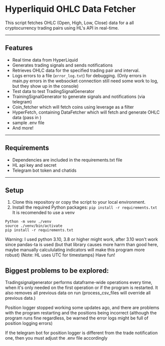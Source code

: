 # Hyperliquid OHLC Data Fetcher

This script fetches OHLC (Open, High, Low, Close) data for a all cryptocurrency trading pairs using HL's API in real-time.

---

## Features

- Real time data from HyperLiquid
- Generates trading signals and sends notifications
- Retrieves OHLC data for the specified trading pair and interval.
- Logs errors to a file (`error_log.txt`) for debugging. (Only errors in main.py errors in the websocket connection still need some work to log, but they show up in the console)
- Test data to test TradingSignalGenerator
- TrainingSignalGenerator to generate signals and notifications (via telegram)
- Coin_fetcher which will fetch coins using leverage as a filter
- HyperFetch, containing DataFetcher which will fetch and generate OHLC data (pass in )
- sample .env file
- And more!

---

## Requirements

- Dependencies are included in the requirements.txt file
- HL api key and secret
- Telegram bot token and chatids

---

## Setup

1. Clone this repository or copy the script to your local environment.
2. Install the required Python packages:
   `pip install -r requirements.txt`
It is recomended to use a venv
```
Python -m venv ./venv
source ./venv/bin/activate
pip install -r requirements.txt
```
Warning: I used python 3.10, 3.8 or higher might work, after 3.10 won't work since pandas-ta is used (but that library causes more harm than good here,
maybe manually calcululating indicators will make this program more robust)
(Note: HL uses UTC for timestamps)
Have fun!

## Biggest problems to be explored:
Tradingsignalgenerator performs dataframe-wide operations every time, when it's only needed on the first operation or if the program is restarted. It also removes all previous data on run (process_csv_files will override all previous data.)

Position logger stopped working some updates ago, and there are problems with the program restarting and the positions being incorrect (although the program runs fine regardless, be warned the error logs might be full of position logging errors)

If the telegram bot for position logger is different from the trade notification one, then you must adjust the .env file accordingly